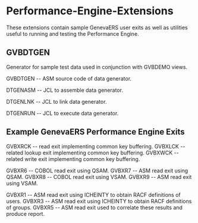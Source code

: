 # Performance-Engine-Extensions

These extensions contain sample GenevaERS user exits as well as utilities useful to running and testing the Performance Engine.

## GVBDTGEN

Generator for sample test data used in conjunction with GVBDEMO views.

GVBDTGEN -- ASM source code of data generator.

DTGENASM -- JCL to assemble data generator.

DTGENLNK -- JCL to link data generator.

DTGENRUN -- JCL to execute data generator.

## Example GenevaERS Performance Engine Exits

GVBXRCK  -- read exit implementing common key buffering.
GVBXLCK  -- related lookup exit implementing common key buffering.
GVBXWCK  -- related write exit implementing common key buffering.

GVBXR6   -- COBOL read exit using QSAM.
GVBXR7   -- ASM read exit using QSAM.
GVBXR8   -- COBOL read exit using VSAM.
GVBXR9   -- ASM read exit using VSAM.

GVBXR1   -- ASM read exit using ICHEINTY to obtain RACF definitions of users.
GVBXR3   -- ASM read exit using ICHEINTY to obtain RACF definitions of groups.
GVBXR5   -- ASM read exit used to correlate these results and produce report.


